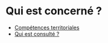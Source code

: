 # Qui est concerné ?

* [Compétences territoriales](#competence-territoriale)
* [Qui est consulté ?](#qui-est-consulte)

